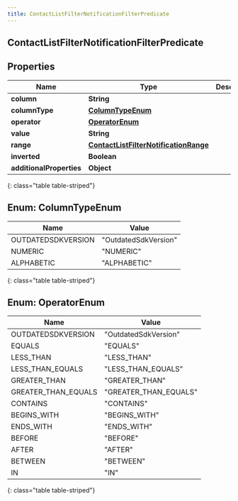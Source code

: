 ```yaml
---
title: ContactListFilterNotificationFilterPredicate
---
```

## ContactListFilterNotificationFilterPredicate


## Properties

| Name | Type | Description | Notes |
| ------------ | ------------- | ------------- | ------------- |
| **column** | **String** |  |  [optional] |
| **columnType** | [**ColumnTypeEnum**](#ColumnTypeEnum) |  |  [optional] |
| **operator** | [**OperatorEnum**](#OperatorEnum) |  |  [optional] |
| **value** | **String** |  |  [optional] |
| **range** | [**ContactListFilterNotificationRange**](ContactListFilterNotificationRange.html) |  |  [optional] |
| **inverted** | **Boolean** |  |  [optional] |
| **additionalProperties** | **Object** |  |  [optional] |
{: class="table table-striped"}


<a name="ColumnTypeEnum"></a>

## Enum: ColumnTypeEnum

| Name | Value |
| ---- | ----- |
| OUTDATEDSDKVERSION | &quot;OutdatedSdkVersion&quot; |
| NUMERIC | &quot;NUMERIC&quot; |
| ALPHABETIC | &quot;ALPHABETIC&quot; |
{: class="table table-striped"}


<a name="OperatorEnum"></a>

## Enum: OperatorEnum

| Name | Value |
| ---- | ----- |
| OUTDATEDSDKVERSION | &quot;OutdatedSdkVersion&quot; |
| EQUALS | &quot;EQUALS&quot; |
| LESS_THAN | &quot;LESS_THAN&quot; |
| LESS_THAN_EQUALS | &quot;LESS_THAN_EQUALS&quot; |
| GREATER_THAN | &quot;GREATER_THAN&quot; |
| GREATER_THAN_EQUALS | &quot;GREATER_THAN_EQUALS&quot; |
| CONTAINS | &quot;CONTAINS&quot; |
| BEGINS_WITH | &quot;BEGINS_WITH&quot; |
| ENDS_WITH | &quot;ENDS_WITH&quot; |
| BEFORE | &quot;BEFORE&quot; |
| AFTER | &quot;AFTER&quot; |
| BETWEEN | &quot;BETWEEN&quot; |
| IN | &quot;IN&quot; |
{: class="table table-striped"}



